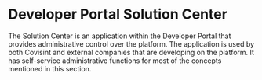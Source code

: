 # Developer Portal Solution Center
The Solution Center is an application within the Developer Portal that provides administrative control over the platform.  The application is used by both Covisint and external companies that are developing on the platform.  It has self-service administrative functions for most of the concepts mentioned in this section.



